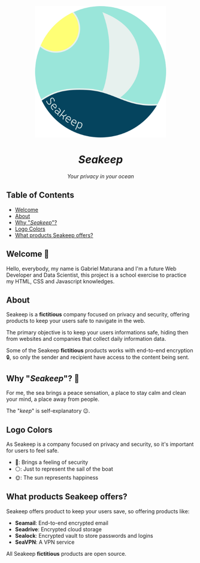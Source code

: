 <div align="center">
  <img src=".images/logo.png" width="350">
  <h1 style="font-style:italic;">Seakeep</h1>
  <p style="font-style:italic;">Your privacy in your ocean</p>
</div>

## Table of Contents

- [Welcome](#welcome-👋)
- [About](#about)
- [Why "*Seakeep*"?](#why-“seakeep”%3F-🤔)
- [Logo Colors](#logo-colors)
- [What products Seakeep offers?](#what-products-seakeep-offers%3F)

## Welcome 👋

Hello, everybody, my name is Gabriel Maturana and I'm a future Web Developer
and Data Scientist, this project is a school exercise to practice my HTML, CSS
and Javascript knowledges.

## About

Seakeep is a **fictitious** company focused on privacy and security, offering
products to keep your users safe to navigate in the web.

The primary objective is to keep your users informations safe, hiding then from
websites and companies that collect daily information data.

Some of the Seakeep **fictitious** products works with end-to-end encryption 🔒, so only
the sender and recipient have access to the content being sent.

## Why "*Seakeep*"? 🤔

For me, the sea brings a peace sensation, a place to stay calm and clean your
mind, a place away from people.

The "*keep*" is self-explanatory 😉.

## Logo Colors

As Seakeep is a company focused on privacy and security, so it's important for
users to feel safe.

- 🔵: Brings a feeling of security
- ⚪: Just to represent the sail of the boat
- 🌞: The sun represents happiness

## What products Seakeep offers?

Seakeep offers product to keep your users save, so offering products like:

- **Seamail**: End-to-end encrypted email
- **Seadrive**: Encrypted cloud storage
- **Sealock**: Encrypted vault to store passwords and logins
- **SeaVPN**: A VPN service

All Seakeep **fictitious** products are open source.

